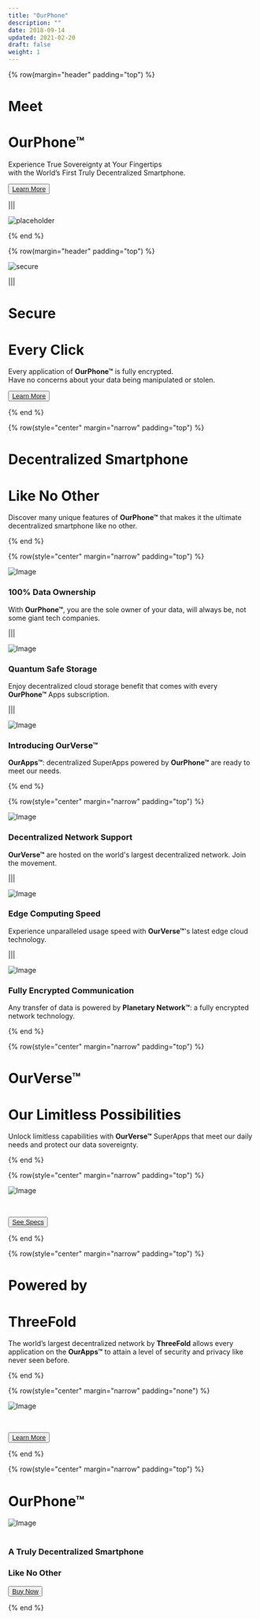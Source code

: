 ```yaml
---
title: "OurPhone"
description: ""
date: 2018-09-14
updated: 2021-02-20
draft: false
weight: 1
---
```


<!-- section 1 (header) -->

{% row(margin="header" padding="top") %}

# Meet<br>
# OurPhone&trade;

Experience True Sovereignty at Your Fingertips <br>
with the World’s First Truly Decentralized Smartphone.

<button>[Learn More](/specs)</button>

|||

![placeholder](./img/placeholder.png#mx-auto)

{% end %}

<!-- section 2 security -->

{% row(margin="header" padding="top") %}

![secure](./img/secure.png#mx-auto)

|||

# Secure<br>
# Every Click

Every application of __OurPhone&trade;__ is fully encrypted. <br>
Have no concerns about your data being manipulated or stolen.


<button>[Learn More](/technology)</button>

{% end %}

<!-- section 3 features title -->

{% row(style="center" margin="narrow" padding="top") %}

# Decentralized Smartphone
# Like No Other

Discover many unique features of __OurPhone&trade;__ that makes it the ultimate decentralized smartphone like no other.

{% end %}

{% row(style="center" margin="narrow" padding="top") %}

![Image](./img/data.png#sm#mx-auto)
### 100% Data Ownership
With __OurPhone&trade;__, you are the sole owner of your data, will always be, not some giant tech companies.

|||

![Image](./img/qss.png#sm#mx-auto)
### Quantum Safe Storage
Enjoy decentralized cloud storage benefit that comes with every __OurPhone&trade;__ Apps subscription.

|||

![Image](./img/ourapps.png#sm#mx-auto)
### Introducing __OurVerse&trade;__
__OurApps&trade;__: decentralized SuperApps powered by  __OurPhone&trade;__ are ready to meet our needs.

{% end %}

{% row(style="center" margin="narrow" padding="top") %}

![Image](./img/decentralized.png#sm#mx-auto)
### Decentralized Network Support
__OurVerse&trade;__ are hosted on the world's largest decentralized network. Join the movement.

|||

![Image](./img/edge.png#sm#mx-auto)
### Edge Computing Speed
Experience unparalleled usage speed with __OurVerse&trade;__'s latest edge cloud technology.


|||

![Image](./img/planetary.png#sm#mx-auto)
### Fully Encrypted Communication
Any transfer of data is powered by __Planetary Network&trade;__: a fully encrypted network technology.

{% end %}

<!-- section 5 apps -->

{% row(style="center" margin="narrow" padding="top") %}

# OurVerse&trade;
# Our Limitless Possibilities

Unlock limitless capabilities with __OurVerse&trade;__ SuperApps that meet our daily needs and protect our data sovereignty.

{% end %}

{% row(style="center" margin="narrow" padding="top") %}

![Image](./img/manyapps.png#mx-auto)

<br>

<button>[See Specs](/specs)</button>

{% end %}

<!-- section 5 apps -->

{% row(style="center" margin="narrow" padding="top") %}

# Powered by
# ThreeFold

The world’s largest decentralized network by __ThreeFold__ allows every application on the __OurApps&trade;__ to attain a level of security and privacy like never seen before.

{% end %}

{% row(style="center" margin="narrow" padding="none") %}

![Image](./img/tf.png#mx-auto)

<br>

<button>[Learn More](/technology)</button>

{% end %}


<!-- section 6 Buy -->

{% row(style="center" margin="narrow" padding="top") %}

# OurPhone&trade;

![Image](./img/placeholder.png#medium#mx-auto)
<br>
<br>

### __A Truly Decentralized Smartphone__ 
### __Like No Other__


<button>[Buy Now](/buynow)</button>

{% end %}